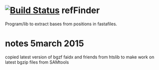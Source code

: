 [![Build Status](https://travis-ci.org/ANGSD/refFinder.svg?branch=master)](https://travis-ci.org/ANGSD/refFinder)
refFinder
=========

Program/lib to extract bases from positions in fastafiles.

notes 5march 2015
=========
copied latest version of bgzf faidx and friends from htslib to make work on latest bgzip files from SAMtools
